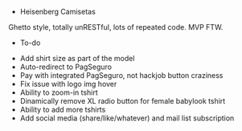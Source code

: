 * Heisenberg Camisetas

Ghetto style, totally unRESTful, lots of repeated code. MVP FTW.

* To-do
- Add shirt size as part of the model
- Auto-redirect to PagSeguro
- Pay with integrated PagSeguro, not hackjob button craziness
- Fix issue with logo img hover
- Ability to zoom-in tshirt
- Dinamically remove XL radio button for female babylook tshirt
- Ability to add more tshirts
- Add social media (share/like/whatever) and mail list subscription